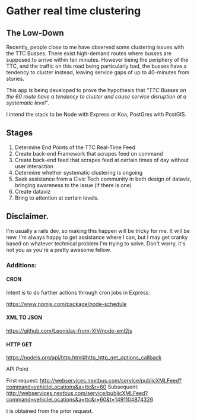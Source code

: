 # Gather real time clustering

## The Low-Down

Recently, people close to me have observed some clustering issues with the TTC Busses. There exist high-demand routes where busses are supposed to arrive within ten minutes. However being the periphery of the TTC, and the traffic on this road being particularly bad, the busses have a tendency to cluster instead, leaving service gaps of up to 40-minutes from stories. 

This app is being developed to prove the hypothesis that _"TTC Busses on the 60 route have a tendency to cluster and cause service disruption at a systematic level_". 

I intend the stack to be Node with Express or Koa, PostGres with PostGIS. 

## Stages

1. Determine End Points of the TTC Real-Time Feed
2. Create back-end Framework that scrapes feed on command
3. Create back-end feed that scrapes feed at certain times of day without user interaction
4. Determine whether systematic clustering is ongoing
5. Seek assistance from a Civic Tech community in both design of dataviz, bringing awareness to the issue (if there is one)
6. Create dataviz
7. Bring to attention at certain levels. 

## Disclaimer. 

I'm usually a rails dev, so making this happen will be tricky for me. It will be new. I'm always happy to get assistance where I can, but I may get cranky based on whatever technical problem I'm trying to solve. Don't worry, it's not you as you're a pretty awesome fellow.



### Additions:


#### CRON
Intent is to do further actions through cron jobs in Express:

https://www.npmjs.com/package/node-schedule

#### XML TO JSON

https://github.com/Leonidas-from-XIV/node-xml2js

#### HTTP GET

https://nodejs.org/api/http.html#http_http_get_options_callback





API Point

First request: http://webservices.nextbus.com/service/publicXMLFeed?command=vehicleLocations&a=ttc&r=60
Subsequent: http://webservices.nextbus.com/service/publicXMLFeed?command=vehicleLocations&a=ttc&r=60&t=1491104874326

t is obtained from the prior request. 


